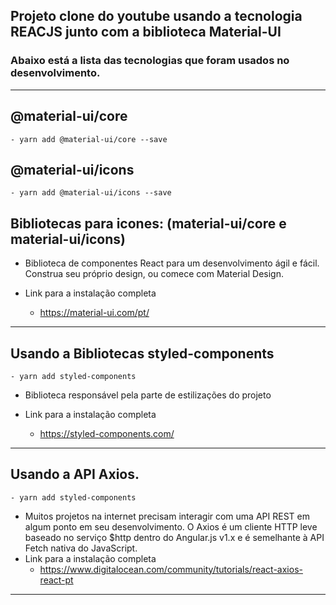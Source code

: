 ## Projeto clone do youtube usando a tecnologia <b>REACJS</b> junto com a biblioteca <b>Material-UI</b>

### Abaixo está a lista das tecnologias que foram usados no desenvolvimento.

<hr>

## @material-ui/core

	- yarn add @material-ui/core --save

## @material-ui/icons

	- yarn add @material-ui/icons --save

## Bibliotecas para icones: (material-ui/core e material-ui/icons)

* Biblioteca de componentes React para um desenvolvimento ágil e fácil. Construa seu próprio design, ou comece com Material Design.

* Link para a instalação completa
	* https://material-ui.com/pt/

<hr>

## Usando a Bibliotecas styled-components
	- yarn add styled-components

* Biblioteca responsável pela parte de estilizações do projeto

* Link para a instalação completa
	* https://styled-components.com/

<hr>

## Usando a API Axios.
	- yarn add styled-components

* Muitos projetos na internet precisam interagir com uma API REST em algum ponto em seu desenvolvimento. O Axios é um cliente HTTP leve baseado no serviço $http dentro do Angular.js v1.x e é semelhante à API Fetch nativa do JavaScript.
* Link para a instalação completa
	* https://www.digitalocean.com/community/tutorials/react-axios-react-pt

<hr>

